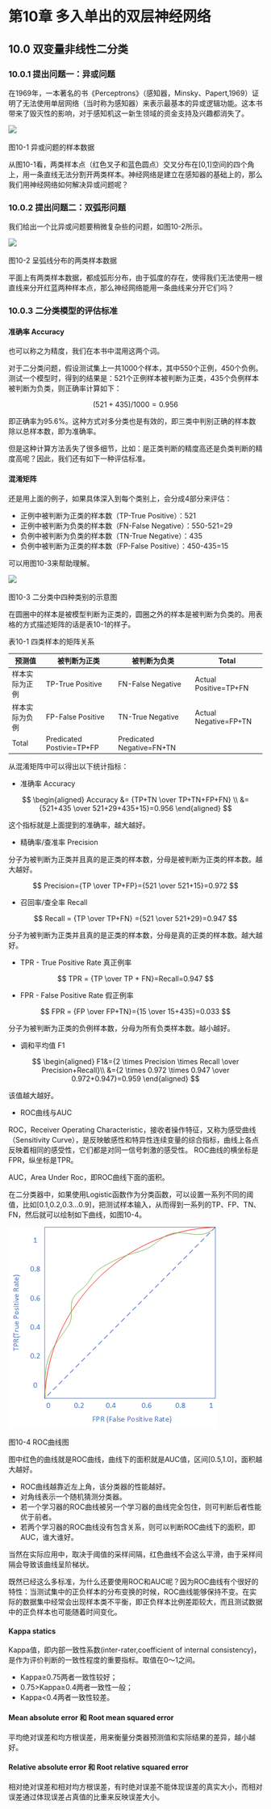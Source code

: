 <!--Copyright © Microsoft Corporation. All rights reserved.
  适用于[License](https://github.com/Microsoft/ai-edu/blob/master/LICENSE.md)版权许可-->

# 第10章 多入单出的双层神经网络

## 10.0 双变量非线性二分类

### 10.0.1 提出问题一：异或问题

在1969年，一本著名的书《Perceptrons》（感知器，Minsky、Papert,1969）证明了无法使用单层网络（当时称为感知器）来表示最基本的异或逻辑功能。这本书带来了毁灭性的影响，对于感知机这一新生领域的资金支持及兴趣都消失了。

<img src="../Images/10/xor_source_data.png" ch="500" />

图10-1 异或问题的样本数据

从图10-1看，两类样本点（红色叉子和蓝色圆点）交叉分布在[0,1]空间的四个角上，用一条直线无法分割开两类样本。神经网络是建立在感知器的基础上的，那么我们用神经网络如何解决异或问题呢？

### 10.0.2 提出问题二：双弧形问题

我们给出一个比异或问题要稍微复杂些的问题，如图10-2所示。

<img src="../Images/10/sin_data_source.png" ch="500" />

图10-2 呈弧线分布的两类样本数据

平面上有两类样本数据，都成弧形分布，由于弧度的存在，使得我们无法使用一根直线来分开红蓝两种样本点，那么神经网络能用一条曲线来分开它们吗？

### 10.0.3 二分类模型的评估标准

#### 准确率 Accuracy

也可以称之为精度，我们在本书中混用这两个词。

对于二分类问题，假设测试集上一共1000个样本，其中550个正例，450个负例。测试一个模型时，得到的结果是：521个正例样本被判断为正类，435个负例样本被判断为负类，则正确率计算如下：

$$(521+435)/1000=0.956$$

即正确率为95.6%。这种方式对多分类也是有效的，即三类中判别正确的样本数除以总样本数，即为准确率。

但是这种计算方法丢失了很多细节，比如：是正类判断的精度高还是负类判断的精度高呢？因此，我们还有如下一种评估标准。

#### 混淆矩阵

还是用上面的例子，如果具体深入到每个类别上，会分成4部分来评估：

- 正例中被判断为正类的样本数（TP-True Positive）：521
- 正例中被判断为负类的样本数（FN-False Negative）：550-521=29
- 负例中被判断为负类的样本数（TN-True Negative）：435
- 负例中被判断为正类的样本数（FP-False Positive）：450-435=15

可以用图10-3来帮助理解。

<img src="../Images/10/TPFP.png" ch="925" />

图10-3 二分类中四种类别的示意图

在圆圈中的样本是被模型判断为正类的，圆圈之外的样本是被判断为负类的。用表格的方式描述矩阵的话是表10-1的样子。

表10-1 四类样本的矩阵关系

|预测值|被判断为正类|被判断为负类|Total|
|---|---|---|---|
|样本实际为正例|TP-True Positive|FN-False Negative|Actual Positive=TP+FN|
|样本实际为负例|FP-False Positive|TN-True Negative|Actual Negative=FP+TN|
|Total|Predicated Postivie=TP+FP|Predicated Negative=FN+TN|

从混淆矩阵中可以得出以下统计指标：

- 准确率 Accuracy

$$
\begin{aligned}
Accuracy &= {TP+TN \over TP+TN+FP+FN} \\
&={521+435 \over 521+29+435+15}=0.956
\end{aligned}
$$

这个指标就是上面提到的准确率，越大越好。

- 精确率/查准率 Precision

分子为被判断为正类并且真的是正类的样本数，分母是被判断为正类的样本数。越大越好。

$$
Precision={TP \over TP+FP}={521 \over 521+15}=0.972
$$

- 召回率/查全率 Recall

$$
Recall = {TP \over TP+FN} ={521 \over 521+29}=0.947
$$

分子为被判断为正类并且真的是正类的样本数，分母是真的正类的样本数。越大越好。

- TPR - True Positive Rate 真正例率

$$
TPR = {TP \over TP + FN}=Recall=0.947
$$

- FPR - False Positive Rate 假正例率

$$
FPR = {FP \over FP+TN}={15 \over 15+435}=0.033
$$

分子为被判断为正类的负例样本数，分母为所有负类样本数。越小越好。

- 调和平均值 F1

$$
\begin{aligned}
F1&={2 \times Precision \times Recall \over Precision+Recall}\\
&={2 \times 0.972 \times 0.947 \over 0.972+0.947}=0.959
\end{aligned}
$$

该值越大越好。

- ROC曲线与AUC

ROC，Receiver Operating Characteristic，接收者操作特征，又称为感受曲线（Sensitivity Curve），是反映敏感性和特异性连续变量的综合指标，曲线上各点反映着相同的感受性，它们都是对同一信号刺激的感受性。
ROC曲线的横坐标是FPR，纵坐标是TPR。

AUC，Area Under Roc，即ROC曲线下面的面积。

在二分类器中，如果使用Logistic函数作为分类函数，可以设置一系列不同的阈值，比如[0.1,0.2,0.3...0.9]，把测试样本输入，从而得到一系列的TP、FP、TN、FN，然后就可以绘制如下曲线，如图10-4。

<img src="../Images/10/ROC.png" ch="500" />

图10-4 ROC曲线图

图中红色的曲线就是ROC曲线，曲线下的面积就是AUC值，区间[0.5,1.0]，面积越大越好。

- ROC曲线越靠近左上角，该分类器的性能越好。
- 对角线表示一个随机猜测分类器。
- 若一个学习器的ROC曲线被另一个学习器的曲线完全包住，则可判断后者性能优于前者。
- 若两个学习器的ROC曲线没有包含关系，则可以判断ROC曲线下的面积，即AUC，谁大谁好。

当然在实际应用中，取决于阈值的采样间隔，红色曲线不会这么平滑，由于采样间隔会导致该曲线呈阶梯状。

既然已经这么多标准，为什么还要使用ROC和AUC呢？因为ROC曲线有个很好的特性：当测试集中的正负样本的分布变换的时候，ROC曲线能够保持不变。在实际的数据集中经常会出现样本类不平衡，即正负样本比例差距较大，而且测试数据中的正负样本也可能随着时间变化。

#### Kappa statics 

Kappa值，即内部一致性系数(inter-rater,coefficient of internal consistency)，是作为评价判断的一致性程度的重要指标。取值在0～1之间。

- Kappa≥0.75两者一致性较好；
- 0.75>Kappa≥0.4两者一致性一般；
- Kappa<0.4两者一致性较差。 

#### Mean absolute error 和 Root mean squared error 

平均绝对误差和均方根误差，用来衡量分类器预测值和实际结果的差异，越小越好。

#### Relative absolute error 和 Root relative squared error 

相对绝对误差和相对均方根误差，有时绝对误差不能体现误差的真实大小，而相对误差通过体现误差占真值的比重来反映误差大小。
